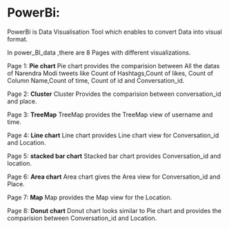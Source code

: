 # PowerBi:
PowerBi is Data Visualisation Tool which enables to convert Data into visual format. 

In power_BI_data ,there are 8 Pages with different visualizations.

Page 1: **Pie chart**
Pie chart provides the comparision between All the datas of Narendra Modi tweets like Count of Hashtags,Count of likes, Count of Column Name,Count of time, Count of id and  Conversation_id.

Page 2: **Cluster** 
Cluster Provides the comparision between conversation_id and place.

Page 3: **TreeMap**
TreeMap provides the TreeMap view of username and time.

Page 4: **Line chart**
Line chart provides Line chart view for Conversation_id and Location.

Page 5: **stacked bar chart**
Stacked bar chart provides Conversation_id and location.

Page 6: **Area chart**
Area chart gives the Area view for Conversation_id and Place.

Page 7: **Map**
Map provides the Map view for the Location.

Page 8: **Donut chart**
Donut chart looks similar to Pie chart and provides the comparision between Conversation_id and Location.
